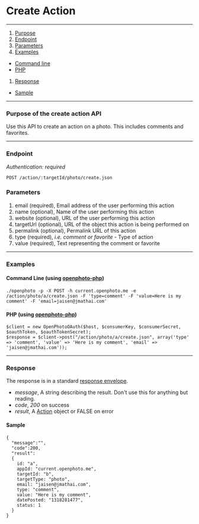 Create Action
=======================


----------------------------------------

1. [Purpose][purpose]
1. [Endpoint][endpoint]
1. [Parameters][parameters]
1. [Examples][examples]
  * [Command line][example-cli]
  * [PHP][example-php]
1. [Response][response]
  * [Sample][sample]

----------------------------------------

<a name="purpose"></a>
### Purpose of the create action API

Use this API to create an action on a photo. This includes comments and favorites.

----------------------------------------

<a name="endpoint"></a>
### Endpoint

_Authentication: required_

    POST /action/:targetId/photo/create.json

<a name="parameters"></a>
### Parameters

1.  email (required), Email address of the user performing this action
1.  name (optional), Name of the user performing this action
1.  website (optional), URL of the user performing this action
1.  targetUrl (optional), URL of the object this action is being performed on
1.  permalink (optional), Permalink URL of this action
1.  type (required), _i.e. comment or favorite_ - Type of action
1.  value (required), Text representing the comment or favorite

----------------------------------------

<a name="examples"></a>
### Examples

<a name="example-cli"></a>
#### Command Line (using [openphoto-php][openphoto-php])

    ./openphoto -p -X POST -h current.openphoto.me -e /action/photo/a/create.json -F 'type=comment' -F 'value=Here is my comment' -F 'email=jaisen@jmathai.com'

<a name="example-php"></a>
#### PHP (using [openphoto-php][openphoto-php])

    $client = new OpenPhotoOAuth($host, $consumerKey, $consumerSecret, $oauthToken, $oauthTokenSecret);
    $response = $client->post("/action/photo/a/create.json", array('type' => 'comment', 'value' => 'Here is my comment', 'email' => 'jaisen@jmathai.com'));

----------------------------------------

<a name="response"></a>
### Response

The response is in a standard [response envelope](http://theopenphotoproject.org/documentation/api/Envelope).

* _message_, A string describing the result. Don't use this for anything but reading.
* _code_, _200_ on success
* _result_, A [Action][Action] object or FALSE on error

<a name="sample"></a>
#### Sample

    {
      "message":"",
      "code":200,
      "result":
      {
        id: "a",
        appId: "current.openphoto.me",
        targetId: "b",
        targetType: "photo",
        email: "jaisen@jmathai.com",
        type: "comment",
        value: "Here is my comment",
        datePosted: "1318281477",
        status: 1
      }
    }


[Action]: ../schemas/Action.markdown
[purpose]: #purpose
[endpoint]: #endpoint
[parameters]: #parameters
[examples]: #examples
[example-cli]: #example-cli
[example-php]: #example-php
[response]: #response
[sample]: #sample
[openphoto-php]: https://github.com/openphoto/openphoto-php
